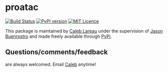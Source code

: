# proatac

[![Build Status](https://travis-ci.org/buenrostrolab/parkour.svg?branch=master)](https://travis-ci.org/buenrostrolab/parkour) [![PyPI version](https://badge.fury.io/py/parkour.svg)](https://badge.fury.io/py/parkour) [![MIT Licence](https://badges.frapsoft.com/os/mit/mit.svg?v=103)](https://opensource.org/licenses/mit-license.php) 

This package is maintained by [Caleb Lareau](mailto:caleblareau@g.harvard.edu) under the supervision of [Jason Buenrostro](https://buenrostrolab.com) and made freely available through [PyPi](https://pypi.python.org/pypi/parkour/).

## Questions/comments/feedback
are always welcomed. Email [Caleb](mailto:caleblareau@g.harvard.edu) anytime! 
